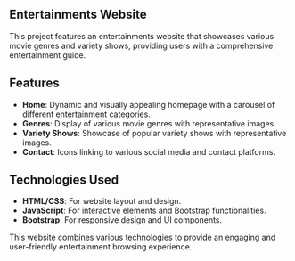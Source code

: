 ## Entertainments Website
This project features an entertainments website that showcases various movie genres and variety shows, providing users with a comprehensive entertainment guide.
## Features
- **Home**: Dynamic and visually appealing homepage with a carousel of different entertainment categories.
- **Genres**: Display of various movie genres with representative images.
- **Variety Shows**: Showcase of popular variety shows with representative images.
- **Contact**: Icons linking to various social media and contact platforms.
## Technologies Used
- **HTML/CSS**: For website layout and design.
- **JavaScript**: For interactive elements and Bootstrap functionalities.
- **Bootstrap**: For responsive design and UI components.

This website combines various technologies to provide an engaging and user-friendly entertainment browsing experience.
